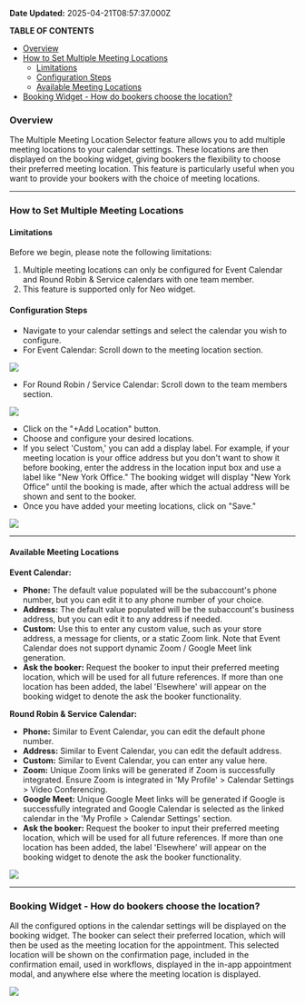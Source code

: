 **Date Updated:** 2025-04-21T08:57:37.000Z
  
  
**TABLE OF CONTENTS**

* [Overview](#Overview)
* [How to Set Multiple Meeting Locations](#How-to-Set-Multiple-Meeting-Locations)  
   * [Limitations](#Limitations)  
   * [Configuration Steps](#Configuration-Steps)  
   * [Available Meeting Locations](#Available-Meeting-Locations)
* [Booking Widget - How do bookers choose the location?](#Booking-Widget---How-do-bookers-choose-the-location?)

  
### **Overview**

  
The Multiple Meeting Location Selector feature allows you to add multiple meeting locations to your calendar settings. These locations are then displayed on the booking widget, giving bookers the flexibility to choose their preferred meeting location. This feature is particularly useful when you want to provide your bookers with the choice of meeting locations.

---

### **How to Set Multiple Meeting Locations**

  
#### **Limitations**

  
Before we begin, please note the following limitations:

1. Multiple meeting locations can only be configured for Event Calendar and Round Robin & Service calendars with one team member.
2. This feature is supported only for Neo widget.

  
#### **Configuration Steps**

* Navigate to your calendar settings and select the calendar you wish to configure.
* For Event Calendar: Scroll down to the meeting location section.

  
![](https://s3.amazonaws.com/cdn.freshdesk.com/data/helpdesk/attachments/production/155033236047/original/DVaFUvuw4LiBw1D7f4gVmGauJ1ru0J79Kg.png?1726826723)

  
* For Round Robin / Service Calendar: Scroll down to the team members section.

  
![](https://s3.amazonaws.com/cdn.freshdesk.com/data/helpdesk/attachments/production/155033236422/original/s9x6zLl3RbWrf7PgPj5Zs3GniwvqFLQMTw.png?1726826966)

* Click on the "+Add Location" button.
* Choose and configure your desired locations.
* If you select 'Custom,' you can add a display label. For example, if your meeting location is your office address but you don't want to show it before booking, enter the address in the location input box and use a label like "New York Office." The booking widget will display "New York Office" until the booking is made, after which the actual address will be shown and sent to the booker.
* Once you have added your meeting locations, click on "Save."

![](https://s3.amazonaws.com/cdn.freshdesk.com/data/helpdesk/attachments/production/155033239553/original/WvWYqVl5UkPlOK6F6K4LBWdIqK5NfwZE-w.png?1726828802)

---

#### **Available Meeting Locations**

  
**Event Calendar:**

  
* **Phone:** The default value populated will be the subaccount's phone number, but you can edit it to any phone number of your choice.
* **Address:** The default value populated will be the subaccount's business address, but you can edit it to any address if needed.
* **Custom:** Use this to enter any custom value, such as your store address, a message for clients, or a static Zoom link. Note that Event Calendar does not support dynamic Zoom / Google Meet link generation.
* **Ask the booker:** Request the booker to input their preferred meeting location, which will be used for all future references. If more than one location has been added, the label 'Elsewhere' will appear on the booking widget to denote the ask the booker functionality.

  
**Round Robin & Service Calendar:**

  
* **Phone:** Similar to Event Calendar, you can edit the default phone number.
* **Address:** Similar to Event Calendar, you can edit the default address.
* **Custom:** Similar to Event Calendar, you can enter any value here.
* **Zoom:** Unique Zoom links will be generated if Zoom is successfully integrated. Ensure Zoom is integrated in 'My Profile' > Calendar Settings > Video Conferencing.
* **Google Meet:** Unique Google Meet links will be generated if Google is successfully integrated and Google Calendar is selected as the linked calendar in the 'My Profile > Calendar Settings' section.
* **Ask the booker:** Request the booker to input their preferred meeting location, which will be used for all future references. If more than one location has been added, the label 'Elsewhere' will appear on the booking widget to denote the ask the booker functionality.

  
![](https://s3.amazonaws.com/cdn.freshdesk.com/data/helpdesk/attachments/production/155033242711/original/9FDhUWnonh9FchLLV29uA9KOsfBR22_w7Q.png?1726830855)

---

### **Booking Widget - How do bookers choose the location?**

  
All the configured options in the calendar settings will be displayed on the booking widget. The booker can select their preferred location, which will then be used as the meeting location for the appointment. This selected location will be shown on the confirmation page, included in the confirmation email, used in workflows, displayed in the in-app appointment modal, and anywhere else where the meeting location is displayed.

  
![](https://s3.amazonaws.com/cdn.freshdesk.com/data/helpdesk/attachments/production/155033242908/original/9r8JiisLiCPco0fd_70Ds1mYtr9tn7Sk2w.png?1726830985)

  